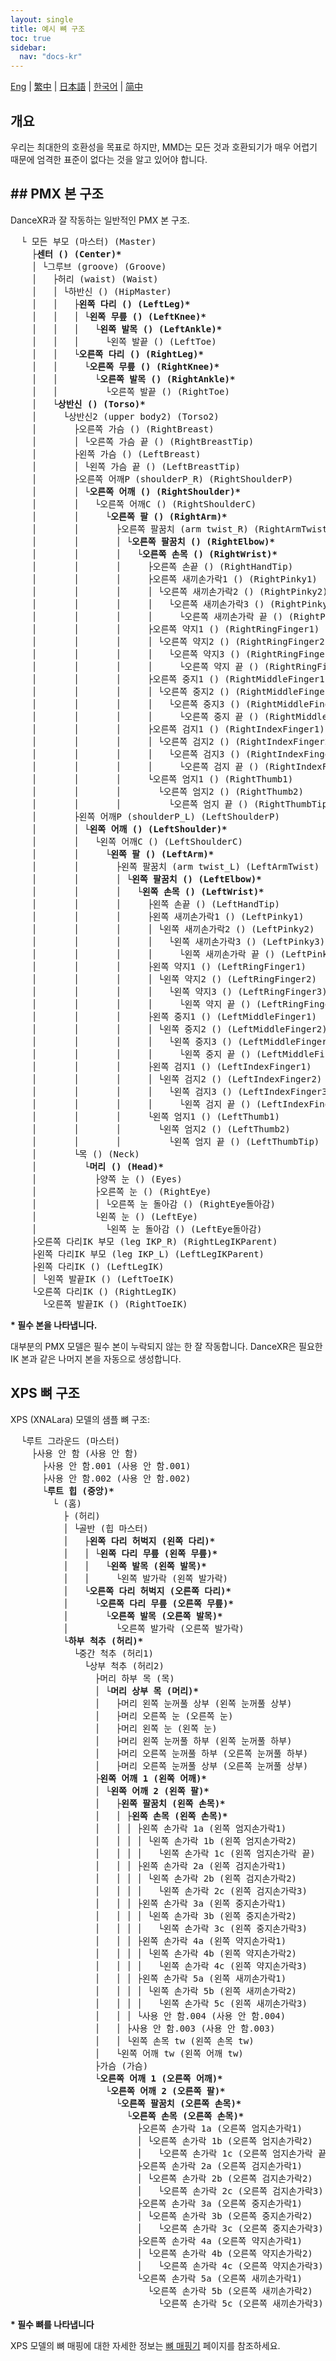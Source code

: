 ```yaml
---
layout: single
title: 예시 뼈 구조
toc: true
sidebar:
  nav: "docs-kr"
---
```

[Eng](/dancexr/features/bones) | [繁中](/tw/dancexr/features/bones) | [日本語](/jp/dancexr/features/bones) | [한국어](/kr/dancexr/features/bones) | [简中](/zh/dancexr/features/bones)

## 개요

우리는 최대한의 호환성을 목표로 하지만, MMD는 모든 것과 호환되기가 매우 어렵기 때문에 엄격한 표준이 없다는 것을 알고 있어야 합니다.
## ## PMX 본 구조
DanceXR과 잘 작동하는 일반적인 PMX 본 구조.

<pre>
  └ 모든 부모 (마스터) (Master)
    ├<b>센터 () (Center)*</b>
    │ └그루브 (groove) (Groove)
    │   ├허리 (waist) (Waist)
    │   │ └하반신 () (HipMaster)
    │   │   ├<b>왼쪽 다리 () (LeftLeg)*</b>
    │   │   │ └<b>왼쪽 무릎 () (LeftKnee)*</b>
    │   │   │   └<b>왼쪽 발목 () (LeftAnkle)*</b>
    │   │   │     └왼쪽 발끝 () (LeftToe)
    │   │   └<b>오른쪽 다리 () (RightLeg)*</b>
    │   │     └<b>오른쪽 무릎 () (RightKnee)*</b>
    │   │       └<b>오른쪽 발목 () (RightAnkle)*</b>
    │   │         └오른쪽 발끝 () (RightToe)
    │   └<b>상반신 () (Torso)*</b>
    │     └상반신2 (upper body2) (Torso2)
    │       ├오른쪽 가슴 () (RightBreast)
    │       │ └오른쪽 가슴 끝 () (RightBreastTip)
    │       ├왼쪽 가슴 () (LeftBreast)
    │       │ └왼쪽 가슴 끝 () (LeftBreastTip)
    │       ├오른쪽 어깨P (shoulderP_R) (RightShoulderP)
    │       │ └<b>오른쪽 어깨 () (RightShoulder)*</b>
    │       │   └오른쪽 어깨C () (RightShoulderC)
    │       │     └<b>오른쪽 팔 () (RightArm)*</b>
    │       │       ├오른쪽 팔꿈치 (arm twist_R) (RightArmTwist)
    │       │       │ └<b>오른쪽 팔꿈치 () (RightElbow)*</b>
    │       │       │   └<b>오른쪽 손목 () (RightWrist)*</b>
    │       │       │     ├오른쪽 손끝 () (RightHandTip)
    │       │       │     ├오른쪽 새끼손가락1 () (RightPinky1)
    │       │       │     │ └오른쪽 새끼손가락2 () (RightPinky2)
    │       │       │     │   └오른쪽 새끼손가락3 () (RightPinky3)
    │       │       │     │     └오른쪽 새끼손가락 끝 () (RightPinkyTip)
    │       │       │     ├오른쪽 약지1 () (RightRingFinger1)
    │       │       │     │ └오른쪽 약지2 () (RightRingFinger2)
    │       │       │     │   └오른쪽 약지3 () (RightRingFinger3)
    │       │       │     │     └오른쪽 약지 끝 () (RightRingFingerTip)
    │       │       │     ├오른쪽 중지1 () (RightMiddleFinger1)
    │       │       │     │ └오른쪽 중지2 () (RightMiddleFinger2)
    │       │       │     │   └오른쪽 중지3 () (RightMiddleFinger3)
    │       │       │     │     └오른쪽 중지 끝 () (RightMiddleFingerTip)
    │       │       │     ├오른쪽 검지1 () (RightIndexFinger1)
    │       │       │     │ └오른쪽 검지2 () (RightIndexFinger2)
    │       │       │     │   └오른쪽 검지3 () (RightIndexFinger3)
    │       │       │     │     └오른쪽 검지 끝 () (RightIndexFingerTip)
    │       │       │     └오른쪽 엄지1 () (RightThumb1)
    │       │       │       └오른쪽 엄지2 () (RightThumb2)
    │       │       │         └오른쪽 엄지 끝 () (RightThumbTip)
    │       ├왼쪽 어깨P (shoulderP_L) (LeftShoulderP)
    │       │ └<b>왼쪽 어깨 () (LeftShoulder)*</b>
    │       │   └왼쪽 어깨C () (LeftShoulderC)
    │       │     └<b>왼쪽 팔 () (LeftArm)*</b>
    │       │       ├왼쪽 팔꿈치 (arm twist_L) (LeftArmTwist)
    │       │       │ └<b>왼쪽 팔꿈치 () (LeftElbow)*</b>
    │       │       │   └<b>왼쪽 손목 () (LeftWrist)*</b>
    │       │       │     ├왼쪽 손끝 () (LeftHandTip)
    │       │       │     ├왼쪽 새끼손가락1 () (LeftPinky1)
    │       │       │     │ └왼쪽 새끼손가락2 () (LeftPinky2)
    │       │       │     │   └왼쪽 새끼손가락3 () (LeftPinky3)
    │       │       │     │     └왼쪽 새끼손가락 끝 () (LeftPinkyTip)
    │       │       │     ├왼쪽 약지1 () (LeftRingFinger1)
    │       │       │     │ └왼쪽 약지2 () (LeftRingFinger2)
    │       │       │     │   └왼쪽 약지3 () (LeftRingFinger3)
    │       │       │     │     └왼쪽 약지 끝 () (LeftRingFingerTip)
    │       │       │     ├왼쪽 중지1 () (LeftMiddleFinger1)
    │       │       │     │ └왼쪽 중지2 () (LeftMiddleFinger2)
    │       │       │     │   └왼쪽 중지3 () (LeftMiddleFinger3)
    │       │       │     │     └왼쪽 중지 끝 () (LeftMiddleFingerTip)
    │       │       │     ├왼쪽 검지1 () (LeftIndexFinger1)
    │       │       │     │ └왼쪽 검지2 () (LeftIndexFinger2)
    │       │       │     │   └왼쪽 검지3 () (LeftIndexFinger3)
    │       │       │     │     └왼쪽 검지 끝 () (LeftIndexFingerTip)
    │       │       │     └왼쪽 엄지1 () (LeftThumb1)
    │       │       │       └왼쪽 엄지2 () (LeftThumb2)
    │       │       │         └왼쪽 엄지 끝 () (LeftThumbTip)
    │       └목 () (Neck)
    │         └<b>머리 () (Head)*</b>
    │           ├양쪽 눈 () (Eyes)
    │           ├오른쪽 눈 () (RightEye)
    │           │ └오른쪽 눈 돌아감 () (RightEye돌아감)
    │           └왼쪽 눈 () (LeftEye)
    │             └왼쪽 눈 돌아감 () (LeftEye돌아감)
    ├오른쪽 다리IK 부모 (leg IKP_R) (RightLegIKParent)
    ├왼쪽 다리IK 부모 (leg IKP_L) (LeftLegIKParent)
    ├왼쪽 다리IK () (LeftLegIK)
    │ └왼쪽 발끝IK () (LeftToeIK)
    └오른쪽 다리IK () (RightLegIK)
      └오른쪽 발끝IK () (RightToeIK)
</pre>
<b>* 필수 본을 나타냅니다.</b>

대부분의 PMX 모델은 필수 본이 누락되지 않는 한 잘 작동합니다. DanceXR은 필요한 IK 본과 같은 나머지 본을 자동으로 생성합니다.
## XPS 뼈 구조
XPS (XNALara) 모델의 샘플 뼈 구조:
<pre>
  └루트 그라운드 (마스터)
    ├사용 안 함 (사용 안 함)
      ├사용 안 함.001 (사용 안 함.001)
      ├사용 안 함.002 (사용 안 함.002)
      └<b>루트 힙 (중앙)*</b>
        └ (홈)
          ├ (허리)
          │ └골반 (힙 마스터)
          │   ├<b>왼쪽 다리 허벅지 (왼쪽 다리)*</b>
          │   │ └<b>왼쪽 다리 무릎 (왼쪽 무릎)*</b>
          │   │   └<b>왼쪽 발목 (왼쪽 발목)*</b>
          │   │     └왼쪽 발가락 (왼쪽 발가락)
          │   └<b>오른쪽 다리 허벅지 (오른쪽 다리)*</b>
          │     └<b>오른쪽 다리 무릎 (오른쪽 무릎)*</b>
          │       └<b>오른쪽 발목 (오른쪽 발목)*</b>
          │         └오른쪽 발가락 (오른쪽 발가락)
          └<b>하부 척추 (허리)*</b>
            └중간 척추 (허리1)
              └상부 척추 (허리2)
                ├머리 하부 목 (목)
                │ └<b>머리 상부 목 (머리)*</b>
                │   ├머리 왼쪽 눈꺼풀 상부 (왼쪽 눈꺼풀 상부)
                │   ├머리 오른쪽 눈 (오른쪽 눈)
                │   ├머리 왼쪽 눈 (왼쪽 눈)
                │   ├머리 왼쪽 눈꺼풀 하부 (왼쪽 눈꺼풀 하부)
                │   ├머리 오른쪽 눈꺼풀 하부 (오른쪽 눈꺼풀 하부)
                │   ├머리 오른쪽 눈꺼풀 상부 (오른쪽 눈꺼풀 상부)
                ├<b>왼쪽 어깨 1 (왼쪽 어깨)*</b>
                │ └<b>왼쪽 어깨 2 (왼쪽 팔)*</b>
                │   ├<b>왼쪽 팔꿈치 (왼쪽 손목)*</b>
                │   │ ├<b>왼쪽 손목 (왼쪽 손목)*</b>
                │   │ │ ├왼쪽 손가락 1a (왼쪽 엄지손가락1)
                │   │ │ │ └왼쪽 손가락 1b (왼쪽 엄지손가락2)
                │   │ │ │   └왼쪽 손가락 1c (왼쪽 엄지손가락 끝)
                │   │ │ ├왼쪽 손가락 2a (왼쪽 검지손가락1)
                │   │ │ │ └왼쪽 손가락 2b (왼쪽 검지손가락2)
                │   │ │ │   └왼쪽 손가락 2c (왼쪽 검지손가락3)
                │   │ │ ├왼쪽 손가락 3a (왼쪽 중지손가락1)
                │   │ │ │ └왼쪽 손가락 3b (왼쪽 중지손가락2)
                │   │ │ │   └왼쪽 손가락 3c (왼쪽 중지손가락3)
                │   │ │ ├왼쪽 손가락 4a (왼쪽 약지손가락1)
                │   │ │ │ └왼쪽 손가락 4b (왼쪽 약지손가락2)
                │   │ │ │   └왼쪽 손가락 4c (왼쪽 약지손가락3)
                │   │ │ ├왼쪽 손가락 5a (왼쪽 새끼손가락1)
                │   │ │ │ └왼쪽 손가락 5b (왼쪽 새끼손가락2)
                │   │ │ │   └왼쪽 손가락 5c (왼쪽 새끼손가락3)
                │   │ │ └사용 안 함.004 (사용 안 함.004)
                │   │ ├사용 안 함.003 (사용 안 함.003)
                │   │ └왼쪽 손목 tw (왼쪽 손목 tw)
                │   └왼쪽 어깨 tw (왼쪽 어깨 tw)
                ├가슴 (가슴)
                └<b>오른쪽 어깨 1 (오른쪽 어깨)*</b>
                  └<b>오른쪽 어깨 2 (오른쪽 팔)*</b>
                    └<b>오른쪽 팔꿈치 (오른쪽 손목)*</b>
                      └<b>오른쪽 손목 (오른쪽 손목)*</b>
                        ├오른쪽 손가락 1a (오른쪽 엄지손가락1)
                        │ └오른쪽 손가락 1b (오른쪽 엄지손가락2)
                        │   └오른쪽 손가락 1c (오른쪽 엄지손가락 끝)
                        ├오른쪽 손가락 2a (오른쪽 검지손가락1)
                        │ └오른쪽 손가락 2b (오른쪽 검지손가락2)
                        │   └오른쪽 손가락 2c (오른쪽 검지손가락3)
                        ├오른쪽 손가락 3a (오른쪽 중지손가락1)
                        │ └오른쪽 손가락 3b (오른쪽 중지손가락2)
                        │   └오른쪽 손가락 3c (오른쪽 중지손가락3)
                        ├오른쪽 손가락 4a (오른쪽 약지손가락1)
                        │ └오른쪽 손가락 4b (오른쪽 약지손가락2)
                        │   └오른쪽 손가락 4c (오른쪽 약지손가락3)
                        └오른쪽 손가락 5a (오른쪽 새끼손가락1)
                          └오른쪽 손가락 5b (오른쪽 새끼손가락2)
                            └오른쪽 손가락 5c (오른쪽 새끼손가락3)
</pre>
<b>* 필수 뼈를 나타냅니다</b>

XPS 모델의 뼈 매핑에 대한 자세한 정보는 [뼈 매핑기](bone_mapper) 페이지를 참조하세요.